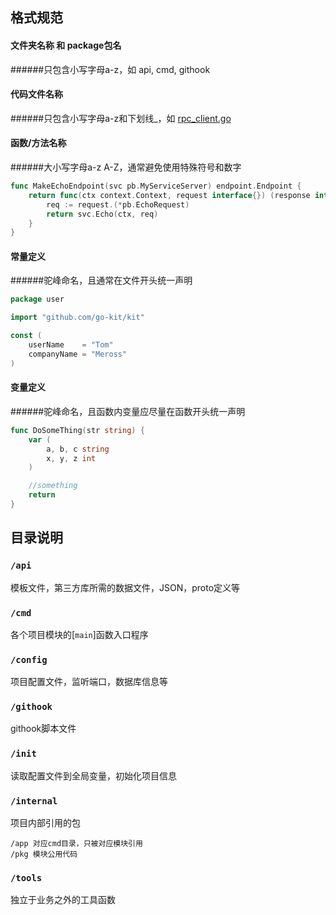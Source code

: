 
## 格式规范

#### 文件夹名称 和 package包名

######只包含小写字母a-z，如 api, cmd, githook

#### 代码文件名称

######只包含小写字母a-z和下划线_，如 [rpc_client.go](https://gitee.com/Skyd188/micro_services/blob/master/internal/app/client/myendpoint/rpc_client.go)

#### 函数/方法名称

######大小写字母a-z A-Z，通常避免使用特殊符号和数字

```go
func MakeEchoEndpoint(svc pb.MyServiceServer) endpoint.Endpoint {
	return func(ctx context.Context, request interface{}) (response interface{}, err error) {
		req := request.(*pb.EchoRequest)
		return svc.Echo(ctx, req)
	}
}
```

#### 常量定义

######驼峰命名，且通常在文件开头统一声明

```go
package user

import "github.com/go-kit/kit"

const (
    userName    = "Tom"
    companyName = "Meross"
)
```

#### 变量定义

######驼峰命名，且函数内变量应尽量在函数开头统一声明

```go
func DoSomeThing(str string) {
    var (
        a, b, c string
        x, y, z int
    )

    //something
    return
}
```

## 目录说明

### `/api`

模板文件，第三方库所需的数据文件，JSON，proto定义等

### `/cmd`

各个项目模块的[`main`]函数入口程序

### `/config`

项目配置文件，监听端口，数据库信息等

### `/githook`

githook脚本文件

### `/init`

读取配置文件到全局变量，初始化项目信息

### `/internal`

项目内部引用的包

    /app 对应cmd目录，只被对应模块引用
    /pkg 模块公用代码
    
### `/tools`

独立于业务之外的工具函数


